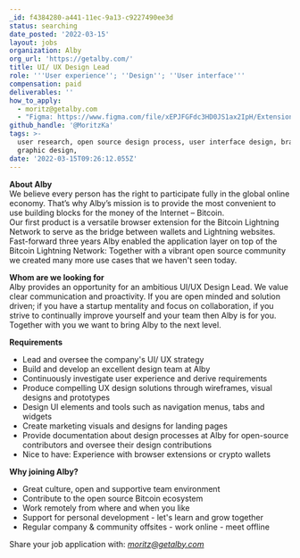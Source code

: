 ```yaml
---
_id: f4384280-a441-11ec-9a13-c9227490ee3d
status: searching
date_posted: '2022-03-15'
layout: jobs
organization: Alby
org_url: 'https://getalby.com/'
title: UI/ UX Design Lead
role: '''User experience''; ''Design''; ''User interface'''
compensation: paid
deliverables: ''
how_to_apply:
  - moritz@getalby.com
  - "Figma: https://www.figma.com/file/xEPJFGFdc3HD0JS1ax2IpH/Extension-(MVP)\r\nGitHub: https://github.com/getAlby\r\nWebsite: https://getalby.com"
github_handle: '@MoritzKa'
tags: >-
  user research, open source design process, user interface design, branding,
  graphic design,
date: '2022-03-15T09:26:12.055Z'
---
```

**About Alby**  
We believe every person has the right to participate fully in the global online economy. That’s why Alby’s mission is to provide the most convenient to use building blocks for the money of the Internet – Bitcoin.  
Our first product is a versatile browser extension for the Bitcoin Lightning Network to serve as the bridge between wallets and Lightning websites. Fast-forward three years Alby enabled the application layer on top of the Bitcoin Lightning Network: Together with a vibrant open source community we created many more use cases that we haven't seen today.

**Whom are we looking for**  
Alby provides an opportunity for an ambitious UI/UX Design Lead. We value clear communication and proactivity. If you are open minded and solution driven; if you have a startup mentality and focus on collaboration, if you strive to continually improve yourself and your team then Alby is for you.  
Together with you we want to bring Alby to the next level.

**Requirements**
-   Lead and oversee the company's UI/ UX strategy
-   Build and develop an excellent design team at Alby
-   Continuously investigate user experience and derive requirements  
-   Produce compelling UX design solutions through wireframes, visual designs and prototypes
-   Design UI elements and tools such as navigation menus, tabs and widgets
-   Create marketing visuals and designs for landing pages
-   Provide documentation about design processes at Alby for open-source contributors and oversee their design contributions
-   Nice to have: Experience with browser extensions or crypto wallets

**Why joining Alby?**
-   Great culture, open and supportive team environment
-   Contribute to the open source Bitcoin ecosystem
-   Work remotely from where and when you like
-   Support for personal development - let's learn and grow together
-   Regular company & community offsites - work online - meet offline

Share your job application with:  _[moritz@getalby.com](mailto:moritz@getalby.com)_
